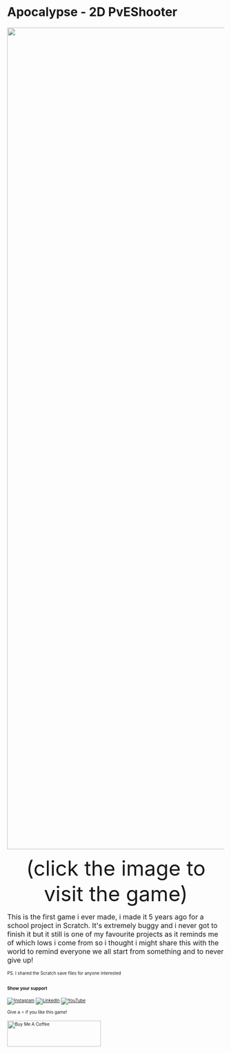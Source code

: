 # Apocalypse - 2D PvEShooter

<a href="https://scratch.mit.edu/projects/1224376770" target="_blank"><img src="demoimg1.png" height= "1900px" width= "904px" ></a> 

<p align="center"><font size="7">(click the image to visit the game)</font></p>

<p align="left"><font size="3"> This is the first game i ever made, i made it 5 years ago for a school project in Scratch.
  It's extremely buggy and i never got to finish it but it still is one of my favourite projects as it reminds me 
  of which lows i come from so i thought i might share this with the 
  world to remind everyone we all start from something and to never give up!</font></p>
  
<p align="left"><font size="1"> PS. I shared the Scratch save files for anyone interested
  

### Show your support

[![Instagram](https://img.shields.io/badge/Instagram-%23E4405F.svg?logo=Instagram&logoColor=white)](https://instagram.com/armsulaj) [![LinkedIn](https://img.shields.io/badge/LinkedIn-%230077B5.svg?logo=linkedin&logoColor=white)](https://www.linkedin.com/in/armendsulaj/) [![YouTube](https://img.shields.io/badge/YouTube-%23FF0000.svg?logo=YouTube&logoColor=white)](https://youtube.com/@Redissh) 

Give a ⭐ if you like this game!

<a href="https://www.buymeacoffee.com/soumyajit4419" target="_blank"><img src="https://cdn.buymeacoffee.com/buttons/v2/default-violet.png" alt="Buy Me A Coffee" height= "60px" width= "217px" ></a>

